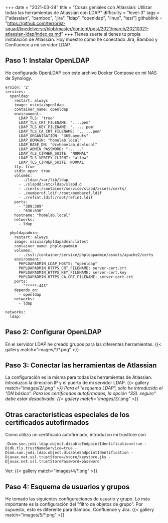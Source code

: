 +++
date = "2021-03-24"
title = "Cosas geniales con Atlassian: Utilizar todas las herramientas de Atlassian con LDAP"
difficulty = "level-3"
tags = ["atlassian", "bamboo", "jira", "ldap", "openldap", "linux", "test"]
githublink = "https://github.com/terrorist-squad/knedelverse/blob/master/content/post/2021/march/20210321-atlassian-ldap/index.es.md"
+++
Tienes suerte si tienes tu propia instalación de Atlassian. Hoy muestro cómo he conectado Jira, Bamboo y Confluence a mi servidor LDAP.
## Paso 1: Instalar OpenLDAP
He configurado OpenLDAP con este archivo Docker Compose en mi NAS de Synology.
```
ersion: '2'
services:
  openldap:
    restart: always
    image: osixia/openldap
    container_name: openldap
    environment:
      LDAP_TLS: 'true'
      LDAP_TLS_CRT_FILENAME: '....pem'
      LDAP_TLS_KEY_FILENAME: '......pem'
      LDAP_TLS_CA_CRT_FILENAME: '......pem'
      LDAP_ORGANISATION: "365Layouts"
      LDAP_DOMAIN: "homelab.local"
      LDAP_BASE_DN: "dc=homelab,dc=local"
      LDAP_ADMIN_PASSWORD: "......"
      LDAP_TLS_CIPHER_SUITE: "NORMAL"
      LDAP_TLS_VERIFY_CLIENT: "allow"
      LDAP_TLS_CIPHER_SUITE: NORMAL
    tty: true
    stdin_open: true
    volumes:
      - ./ldap:/var/lib/ldap
      - ./slapdd:/etc/ldap/slapd.d
      - ./certs:/container/service/slapd/assets/certs/
      - ./memberof.ldif:/root/memberof.ldif
      - ./refint.ldif:/root/refint.ldif
    ports:
      - "389:389"
      - "636:636"
    hostname: "homelab.local"
    networks:
      - ldap

  phpldapadmin:
    restart: always
    image: osixia/phpldapadmin:latest
    container_name: phpldapadmin
    volumes:
      - ./ssl:/container/service/phpldapadmin/assets/apache2/certs
    environment:
      PHPLDAPADMIN_LDAP_HOSTS: "openldap"
      PHPLDAPADMIN_HTTPS_CRT_FILENAME: server-cert.crt
      PHPLDAPADMIN_HTTPS_KEY_FILENAME: server-cert.key
      PHPLDAPADMIN_HTTPS_CA_CRT_FILENAME: server-cert.crt
    ports:
      - "*****:443"
    depends_on:
      - openldap
    networks:
      - ldap

networks:
  ldap:

```

## Paso 2: Configurar OpenLDAP
En el servidor LDAP he creado grupos para las diferentes herramientas.
{{< gallery match="images/1/*.png" >}}

## Paso 3: Conectar las herramientas de Atlassian
La configuración es la misma para todas las herramientas de Atlassian. Introduzco la dirección IP y el puerto de mi servidor LDAP.
{{< gallery match="images/2/*.png" >}}
Para el "esquema LDAP", sólo he introducido el "DN básico". Para los certificados autofirmados, la opción "SSL seguro" debe estar desactivada.
{{< gallery match="images/3/*.png" >}}

## Otras características especiales de los certificados autofirmados
Como utilizo un certificado autofirmado, introduzco mi trusttore con
```
-Dcom.sun.jndi.ldap.object.disableEndpointIdentification=true -Djdk.tls.trustNameService=true -Dcom.sun.jndi.ldap.object.disableEndpointIdentification -Djavax.net.ssl.trustStore=/store/keystore.jks -Djavax.net.ssl.trustStorePassword=password

```
Ver:
{{< gallery match="images/4/*.png" >}}

## Paso 4: Esquema de usuarios y grupos
He tomado las siguientes configuraciones de usuario y grupo. Lo más importante es la configuración del "filtro de objetos de grupo". Por supuesto, esto es diferente para Bamboo, Confluence y Jira.
{{< gallery match="images/5/*.png" >}}